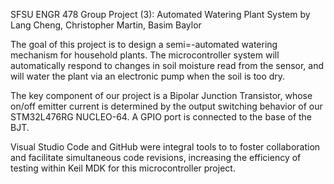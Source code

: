 SFSU ENGR 478 Group Project (3): Automated Watering Plant System
by Lang Cheng, Christopher Martin, Basim Baylor

The goal of this project is to design a semi=-automated watering mechanism for household plants. The microcontroller system will automatically respond to changes in soil moisture read from the sensor, and will water the plant via an electronic pump when the soil is too dry.

The key component of our project is a Bipolar Junction Transistor, whose on/off emitter current is determined by the output switching behavior of our STM32L476RG NUCLEO-64. A GPIO port is connected to the base of the BJT.

Visual Studio Code and GitHub were integral tools to to foster collaboration and facilitate simultaneous code revisions, increasing the efficiency of testing within Keil MDK for this microcontroller project.
